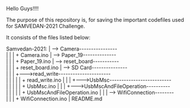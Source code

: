 Hello Guys!!!!

The purpose of this repository is, for saving the important codefiles used for SAMVEDAN-2021 Challenge.

It consists of the files listed below:


Samvedan-2021:
    |
    --> Camera----------------\
    |                         |
    |                         + Camera.ino
    |
    --> Paper_19--------------\
    |                         |
    |                         + Paper_19.ino
    |
    --> reset_board-----------\
    |                         |
    |                         + reset_board.ino
    |
    --> SD Card---------------\
    |                         |
    |                         +--->read_write----------------------\
    |                         |                                    |
    |                         |                                    + read_write.ino
    |                         |
    |                         +--->UsbMsc--------------------------\
    |                         |                                    |
    |                         |                                    + UsbMsc.ino
    |                         |
    |                         +--->UsbMscAndFileOperation----------\
    |                         |                                    |
    |                         |                                    + UsbMscAndFileOperation.ino
    |                         | 
    |
    --> WifiConnection--------\
    |                         |
    |                         + WifiConnection.ino
    |
    README.md                                                                                                   

